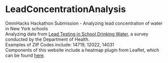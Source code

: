 # LeadConcentrationAnalysis
OmniHacks Hackathon Submission - Analyzing lead concentration of water in New York schools <br>
Analyzing data from <a href="https://healthdata.gov/dataset/lead-testing-school-drinking-water-sampling-and-results-most-recently-reported-beginning">Lead Testing in School Drinking Water</a>, a survey conducted by the Department of Health.<br>
Examples of ZIP Codes include: 14719, 12022, 14031
<br>
Components of this website include a heatmap plugin from Leaflet, which can be found <a href="https://github.com/Leaflet/Leaflet.heat">here</a>. 
